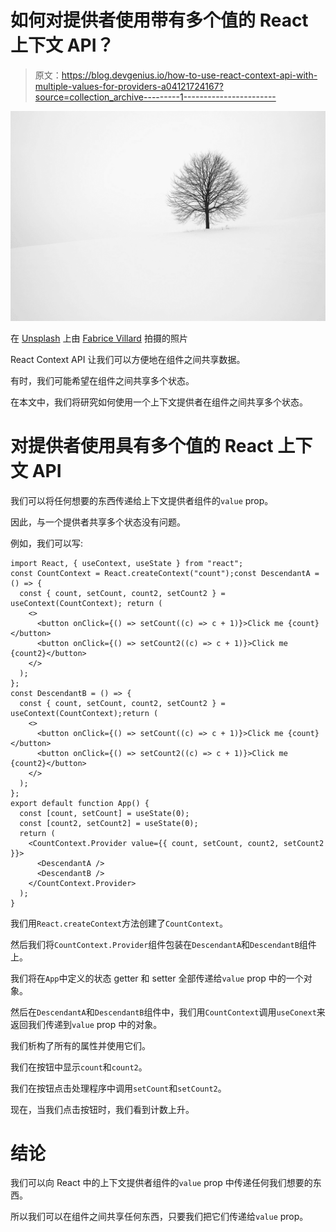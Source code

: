 # 如何对提供者使用带有多个值的 React 上下文 API？

> 原文：<https://blog.devgenius.io/how-to-use-react-context-api-with-multiple-values-for-providers-a04121724167?source=collection_archive---------1----------------------->

![](img/a157a4e73d9582fa40c393f11d12a2df.png)

在 [Unsplash](https://unsplash.com?utm_source=medium&utm_medium=referral) 上由 [Fabrice Villard](https://unsplash.com/@fabulu75?utm_source=medium&utm_medium=referral) 拍摄的照片

React Context API 让我们可以方便地在组件之间共享数据。

有时，我们可能希望在组件之间共享多个状态。

在本文中，我们将研究如何使用一个上下文提供者在组件之间共享多个状态。

# 对提供者使用具有多个值的 React 上下文 API

我们可以将任何想要的东西传递给上下文提供者组件的`value` prop。

因此，与一个提供者共享多个状态没有问题。

例如，我们可以写:

```
import React, { useContext, useState } from "react";
const CountContext = React.createContext("count");const DescendantA = () => {
  const { count, setCount, count2, setCount2 } = useContext(CountContext); return (
    <>
      <button onClick={() => setCount((c) => c + 1)}>Click me {count}</button>
      <button onClick={() => setCount2((c) => c + 1)}>Click me {count2}</button>
    </>
  );
};
const DescendantB = () => {
  const { count, setCount, count2, setCount2 } = useContext(CountContext);return (
    <>
      <button onClick={() => setCount((c) => c + 1)}>Click me {count}</button>
      <button onClick={() => setCount2((c) => c + 1)}>Click me {count2}</button>
    </>
  );
};
export default function App() {
  const [count, setCount] = useState(0);
  const [count2, setCount2] = useState(0);
  return (
    <CountContext.Provider value={{ count, setCount, count2, setCount2 }}>
      <DescendantA />
      <DescendantB />
    </CountContext.Provider>
  );
}
```

我们用`React.createContext`方法创建了`CountContext`。

然后我们将`CountContext.Provider`组件包装在`DescendantA`和`DescendantB`组件上。

我们将在`App`中定义的状态 getter 和 setter 全部传递给`value` prop 中的一个对象。

然后在`DescendantA`和`DescendantB`组件中，我们用`CountContext`调用`useConext`来返回我们传递到`value` prop 中的对象。

我们析构了所有的属性并使用它们。

我们在按钮中显示`count`和`count2`。

我们在按钮点击处理程序中调用`setCount`和`setCount2`。

现在，当我们点击按钮时，我们看到计数上升。

# 结论

我们可以向 React 中的上下文提供者组件的`value` prop 中传递任何我们想要的东西。

所以我们可以在组件之间共享任何东西，只要我们把它们传递给`value` prop。